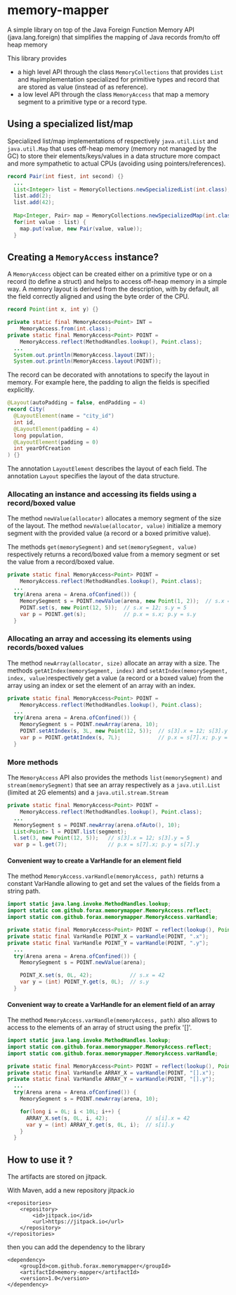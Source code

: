 # memory-mapper
A simple library on top of the Java  Foreign Function Memory API (java.lang.foreign)
that simplifies the mapping of Java records from/to off heap memory

This library provides
- a high level API through the class `MemoryCollections` that provides `List` and `Map`implementation
  specialized for primitive types and record that are stored as value (instead of as reference).
- a low level API through the class `MemoryAccess` that map a memory segment to a primitive type or
  a record type.

## Using a specialized list/map

Specialized list/map implementations of respectively `java.util.List` and `java.util.Map`
that uses off-heap memory (memory not managed by the GC) to store their elements/keys/values
in a data structure more compact and more sympathetic to actual CPUs (avoiding using pointers/references).

```java
record Pair(int fiest, int second) {}
  ...
  List<Integer> list = MemoryCollections.newSpecializedList(int.class);
  list.add(2);
  list.add(42);
  
  Map<Integer, Pair> map = MemoryCollections.newSpecializedMap(int.class, Pair.class);
  for(int value : list) {
    map.put(value, new Pair(value, value));
  }
```

## Creating a `MemoryAccess` instance?

A `MemoryAccess` object can be created either on a primitive type or on a record (to define a struct)
and helps to access off-heap memory in a simple way.
A memory layout is derived from the description, with by default, all the field correctly aligned and
using the byte order of the CPU.
```java
record Point(int x, int y) {}

private static final MemoryAccess<Point> INT =
    MemoryAccess.from(int.class);
private static final MemoryAccess<Point> POINT =
    MemoryAccess.reflect(MethodHandles.lookup(), Point.class);
  ...
  System.out.println(MemoryAccess.layout(INT));
  System.out.println(MemoryAccess.layout(POINT));
```
The record can be decorated with annotations to specify the layout in memory.
For example here, the padding to align the fields is specified explicitly.
```java
@Layout(autoPadding = false, endPadding = 4)
record City(
  @LayoutElement(name = "city_id")
  int id,
  @LayoutElement(padding = 4)
  long population,
  @LayoutElement(padding = 0)
  int yearOfCreation
) {}
```
The annotation `LayoutElement` describes the layout of each field.
The annotation `Layout` specifies the layout of the data structure.


### Allocating an instance and accessing its fields using a record/boxed value

The method `newValue(allocator)` allocates a memory segment of the size of the layout.
The method `newValue(allocator, value)` initialize a memory segment with the provided value
(a record or a boxed primitive value).

The methods `get(memorySegment)` and `set(memorySegment, value)` respectively returns a record/boxed value
from a memory segment or set the value from a record/boxed value. 

```java
private static final MemoryAccess<Point> POINT =
    MemoryAccess.reflect(MethodHandles.lookup(), Point.class);
  ...
  try(Arena arena = Arena.ofConfined()) {
    MemorySegment s = POINT.newValue(arena, new Point(1, 2));  // s.x = 1; s.y = 2
    POINT.set(s, new Point(12, 5));  // s.x = 12; s.y = 5
    var p = POINT.get(s);            // p.x = s.x; p.y = s.y
  }
```

### Allocating an array and accessing its elements using records/boxed values

The method `newArray(allocator, size)` allocate an array with a size.
The methods `getAtIndex(memorySegment, index)` and `setAtIndex(memorySegment, index, value)`respectively
get a value (a record or a boxed value) from the array using an index or set the element of an array with an index.

```java
private static final MemoryAccess<Point> POINT =
    MemoryAccess.reflect(MethodHandles.lookup(), Point.class);
  ...
  try(Arena arena = Arena.ofConfined()) {
    MemorySegment s = POINT.newArray(arena, 10);
    POINT.setAtIndex(s, 3L, new Point(12, 5));  // s[3].x = 12; s[3].y = 5
    var p = POINT.getAtIndex(s, 7L);            // p.x = s[7].x; p.y = s[7].y
  }
```

### More methods

The `MemoryAccess` API also provides the methods `list(memorySegment)` and `stream(memorySegment)` that see
an array respectively as a `java.util.List` (limited at 2G elements) and a `java.util.stream.Stream`
```java
private static final MemoryAccess<Point> POINT =
    MemoryAccess.reflect(MethodHandles.lookup(), Point.class);
  ...
  MemorySegment s = POINT.newArray(arena.ofAuto(), 10);
  List<Point> l = POINT.list(segment);
  l.set(3, new Point(12, 5));   // s[3].x = 12; s[3].y = 5
  var p = l.get(7);             // p.x = s[7].x; p.y = s[7].y
```

#### Convenient way to create a VarHandle for an element field

The method `MemoryAccess.varHandle(memoryAccess, path)` returns a constant VarHandle allowing to get and set the values of the fields
from a string path.

```java
import static java.lang.invoke.MethodHandles.lookup;
import static com.github.forax.memorymapper.MemoryAccess.reflect;
import static com.github.forax.memorymapper.MemoryAccess.varHandle;

private static final MemoryAccess<Point> POINT = reflect(lookup(), Point.class);
private static final VarHandle POINT_X = varHandle(POINT, ".x");
private static final VarHandle POINT_Y = varHandle(POINT, ".y");        
  ...
  try(Arena arena = Arena.ofConfined()) {
    MemorySegment s = POINT.newValue(arena);

    POINT_X.set(s, 0L, 42);            // s.x = 42
    var y = (int) POINT_Y.get(s, 0L);  // s.y
  }
```

#### Convenient way to create a VarHandle for an element field of an array

The method `MemoryAccess.varHandle(memoryAccess, path)` also allows to access to the elements of an array
of struct using the prefix '[]'.

```java
import static java.lang.invoke.MethodHandles.lookup;
import static com.github.forax.memorymapper.MemoryAccess.reflect;
import static com.github.forax.memorymapper.MemoryAccess.varHandle;

private static final MemoryAccess<Point> POINT = reflect(lookup(), Point.class);
private static final VarHandle ARRAY_X = varHandle(POINT, "[].x");
private static final VarHandle ARRAY_Y = varHandle(POINT, "[].y");    
  ...
  try(Arena arena = Arena.ofConfined()) {
    MemorySegment s = POINT.newArray(arena, 10);

    for(long i = 0L; i < 10L; i++) {
      ARRAY_X.set(s, 0L, i, 42);            // s[i].x = 42
      var y = (int) ARRAY_Y.get(s, 0L, i);  // s[i].y
    }
  }
```

## How to use it ?

The artifacts are stored on jitpack.

With Maven, add a new repository jitpack.io 
```pom
<repositories>
    <repository>
        <id>jitpack.io</id>
        <url>https://jitpack.io</url>
    </repository>
</repositories>
```

then you can add the dependency to the library
```pom
<dependency>
    <groupId>com.github.forax.memorymapper</groupId>
    <artifactId>memory-mapper</artifactId>
    <version>1.0</version>
</dependency>
```


